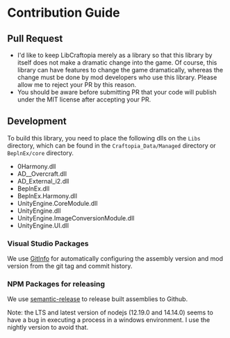 
# Contribution Guide

## Pull Request

- I'd like to keep LibCraftopia merely as a library so that this library by itself does not make a dramatic change into the game. Of course, this library can have features to change the game dramatically, whereas the change must be done by mod developers who use this library. Please allow me to reject your PR by this reason. 
- You should be aware before submitting PR that your code will publish under the MIT license after accepting your PR.


## Development

To build this library, you need to place the following dlls on the `Libs` directory, which can be found in the `Craftopia_Data/Managed` directory or `BeplnEx/core` directory.
- 0Harmony.dll
- AD__Overcraft.dll
- AD_External_i2.dll
- BeplnEx.dll
- BeplnEx.Harmony.dll
- UnityEngine.CoreModule.dll
- UnityEngine.dll
- UnityEngine.ImageConversionModule.dll
- UnityEngine.UI.dll

### Visual Studio Packages
We use [GitInfo](https://www.nuget.org/packages/GitInfo/) for automatically configuring the assembly version and mod version from the git tag and commit history. 

### NPM Packages for releasing

We use [semantic-release](https://github.com/semantic-release/semantic-release) to release built assemblies to Github. 

Note: the LTS and latest version of nodejs (12.19.0 and 14.14.0) seems to have a bug in executing a process in a windows environment. I use the nightly version to avoid that. 